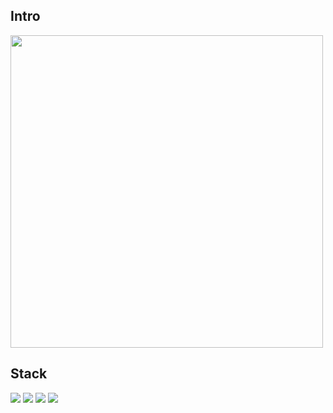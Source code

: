 <h2>Intro</h2>
<img src= https://github.com/user-attachments/assets/bae474e9-c9f8-42dc-88a4-d56c1f8f1c6b width="500px" height="500px">
   
<h2>Stack</h2>
<img src="https://img.shields.io/badge/HTML5-E34F26?style=flat-square&logo=HTML5&logoColor=FFFFFF"/></a>
<img src="https://img.shields.io/badge/CSS3-1572B6?style=flat-square&logo=CSS3&logoColor=FFFFFF"/></a>
<img src="https://img.shields.io/badge/Python-3776AB?style=flat-square&logo=Python&logoColor=FFFFFF"/></a>
<img src="https://img.shields.io/badge/Docker-2496ED?style=flat-square&logo=Docker&logoColor=FFFFFF"/></a>
